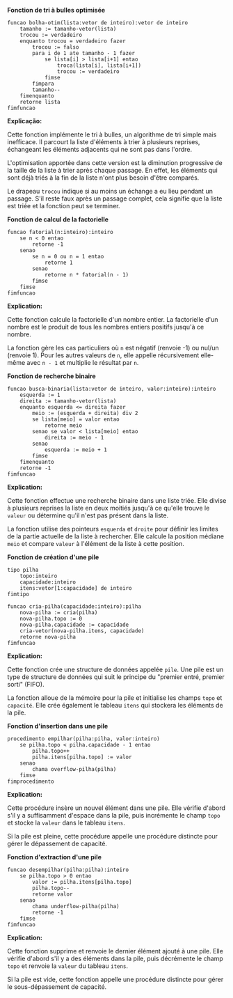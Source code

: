 **Fonction de tri à bulles optimisée**

```portuguol
funcao bolha-otim(lista:vetor de inteiro):vetor de inteiro
    tamanho := tamanho-vetor(lista)
    trocou := verdadeiro
    enquanto trocou = verdadeiro fazer
        trocou := falso
        para i de 1 ate tamanho - 1 fazer
            se lista[i] > lista[i+1] entao
                troca(lista[i], lista[i+1])
                trocou := verdadeiro
            fimse
        fimpara
        tamanho--
    fimenquanto
    retorne lista
fimfuncao
```

**Explicação:**

Cette fonction implémente le tri à bulles, un algorithme de tri simple mais inefficace. Il parcourt la liste d'éléments à trier à plusieurs reprises, échangeant les éléments adjacents qui ne sont pas dans l'ordre.

L'optimisation apportée dans cette version est la diminution progressive de la taille de la liste à trier après chaque passage. En effet, les éléments qui sont déjà triés à la fin de la liste n'ont plus besoin d'être comparés.

Le drapeau `trocou` indique si au moins un échange a eu lieu pendant un passage. S'il reste faux après un passage complet, cela signifie que la liste est triée et la fonction peut se terminer.

**Fonction de calcul de la factorielle**

```portuguol
funcao fatorial(n:inteiro):inteiro
    se n < 0 entao
        retorne -1
    senao
        se n = 0 ou n = 1 entao
            retorne 1
        senao
            retorne n * fatorial(n - 1)
        fimse
    fimse
fimfuncao
```

**Explication:**

Cette fonction calcule la factorielle d'un nombre entier. La factorielle d'un nombre est le produit de tous les nombres entiers positifs jusqu'à ce nombre.

La fonction gère les cas particuliers où `n` est négatif (renvoie -1) ou nul/un (renvoie 1). Pour les autres valeurs de `n`, elle appelle récursivement elle-même avec `n - 1` et multiplie le résultat par `n`.

**Fonction de recherche binaire**

```portuguol
funcao busca-binaria(lista:vetor de inteiro, valor:inteiro):inteiro
    esquerda := 1
    direita := tamanho-vetor(lista)
    enquanto esquerda <= direita fazer
        meio := (esquerda + direita) div 2
        se lista[meio] = valor entao
            retorne meio
        senao se valor < lista[meio] entao
            direita := meio - 1
        senao
            esquerda := meio + 1
        fimse
    fimenquanto
    retorne -1
fimfuncao
```

**Explication:**

Cette fonction effectue une recherche binaire dans une liste triée. Elle divise à plusieurs reprises la liste en deux moitiés jusqu'à ce qu'elle trouve le `valeur` ou détermine qu'il n'est pas présent dans la liste.

La fonction utilise des pointeurs `esquerda` et `droite` pour définir les limites de la partie actuelle de la liste à rechercher. Elle calcule la position médiane `meio` et compare `valeur` à l'élément de la liste à cette position.

**Fonction de création d'une pile**

```portuguol
tipo pilha
    topo:inteiro
    capacidade:inteiro
    itens:vetor[1:capacidade] de inteiro
fimtipo

funcao cria-pilha(capacidade:inteiro):pilha
    nova-pilha := cria(pilha)
    nova-pilha.topo := 0
    nova-pilha.capacidade := capacidade
    cria-vetor(nova-pilha.itens, capacidade)
    retorne nova-pilha
fimfuncao
```

**Explication:**

Cette fonction crée une structure de données appelée `pile`. Une pile est un type de structure de données qui suit le principe du "premier entré, premier sorti" (FIFO).

La fonction alloue de la mémoire pour la pile et initialise les champs `topo` et `capacité`. Elle crée également le tableau `itens` qui stockera les éléments de la pile.

**Fonction d'insertion dans une pile**

```portuguol
procedimento empilhar(pilha:pilha, valor:inteiro)
    se pilha.topo < pilha.capacidade - 1 entao
        pilha.topo++
        pilha.itens[pilha.topo] := valor
    senao
        chama overflow-pilha(pilha)
    fimse
fimprocedimento
```

**Explication:**

Cette procédure insère un nouvel élément dans une pile. Elle vérifie d'abord s'il y a suffisamment d'espace dans la pile, puis incrémente le champ `topo` et stocke la `valeur` dans le tableau `itens`.

Si la pile est pleine, cette procédure appelle une procédure distincte pour gérer le dépassement de capacité.

**Fonction d'extraction d'une pile**

```portuguol
funcao desempilhar(pilha:pilha):inteiro
    se pilha.topo > 0 entao
        valor := pilha.itens[pilha.topo]
        pilha.topo--
        retorne valor
    senao
        chama underflow-pilha(pilha)
        retorne -1
    fimse
fimfuncao
```

**Explication:**

Cette fonction supprime et renvoie le dernier élément ajouté à une pile. Elle vérifie d'abord s'il y a des éléments dans la pile, puis décrémente le champ `topo` et renvoie la `valeur` du tableau `itens`.

Si la pile est vide, cette fonction appelle une procédure distincte pour gérer le sous-dépassement de capacité.